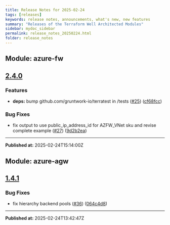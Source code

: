 ```yaml
---
title: Release Notes for 2025-02-24
tags: [releases]
keywords: release notes, announcements, what's new, new features
summary: "Releases of the Terraform Well Architected Modules"
sidebar: mydoc_sidebar
permalink: release_notes_20250224.html
folder: release_notes
---
```


## Module: azure-fw
## [2.4.0](https://github.com/CloudNationHQ/terraform-azure-fw/releases/tag/v2.4.0)


### Features

* **deps:** bump github.com/gruntwork-io/terratest in /tests ([#25](https://github.com/CloudNationHQ/terraform-azure-fw/issues/25)) ([cf68fcc](https://github.com/CloudNationHQ/terraform-azure-fw/commit/cf68fccb97117a4f07406bdba5f18057d670b8c5))


### Bug Fixes

* fix output to use public_ip_address_id for AZFW_VNet sku and revise complete example ([#27](https://github.com/CloudNationHQ/terraform-azure-fw/issues/27)) ([9d2b2ea](https://github.com/CloudNationHQ/terraform-azure-fw/commit/9d2b2ea894d98266c7a87812bde15df015917fee))

---

**Published at:** 2025-02-24T15:14:00Z

## Module: azure-agw
## [1.4.1](https://github.com/CloudNationHQ/terraform-azure-agw/releases/tag/v1.4.1)


### Bug Fixes

* fix hierarchy backend pools ([#36](https://github.com/CloudNationHQ/terraform-azure-agw/issues/36)) ([064c4d8](https://github.com/CloudNationHQ/terraform-azure-agw/commit/064c4d820e3b5f3c3486d330676c2b6994722bdf))

---

**Published at:** 2025-02-24T13:42:47Z

